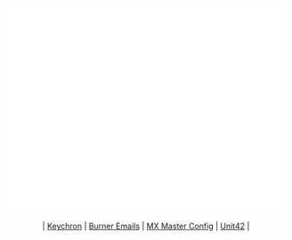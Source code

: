 <div align="center">
  <!-- Metrics -->
  <!-- If you're using "main" as default branch -->
  <img 
    src="https://github.com/Thassanai546/Thassanai546/blob/main/github-metrics.svg" 
    width="500px" 
    alt="GitHub Metrics"
  />
  <br>
| <a href="www.keychron.com">Keychron</a> | <a href="https://www.emailnator.com">Burner Emails</a> | <a href="https://imgur.com/tVqqH5O">MX Master Config</a> | <a href="https://unit42.paloaltonetworks.com/">Unit42</a> |
</div>
